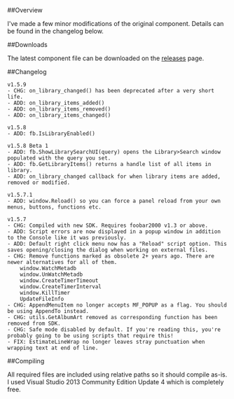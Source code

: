 ##Overview

I've made a few minor modifications of the original component. Details can be found in the changelog below.

##Downloads

The latest component file can be downloaded on the [releases](https://github.com/marc2k3/foo_uie_wsh_panel_mod/releases) page.

##Changelog
```
v1.5.9
- CHG: on_library_changed() has been deprecated after a very short life.
- ADD: on_library_items_added()
- ADD: on_library_items_removed()
- ADD: on_library_items_changed()

v1.5.8
- ADD: fb.IsLibraryEnabled()

v1.5.8 Beta 1
- ADD: fb.ShowLibrarySearchUI(query) opens the Library>Search window populated with the query you set.
- ADD: fb.GetLibraryItems() returns a handle list of all items in library.
- ADD: on_library_changed callback for when library items are added, removed or modified.

v1.5.7.1
- ADD: window.Reload() so you can force a panel reload from your own menus, buttons, functions etc.

v1.5.7
- CHG: Compiled with new SDK. Requires foobar2000 v1.3 or above.
- ADD: Script errors are now displayed in a popup window in addition to the Console like it was previously.
- ADD: Default right click menu now has a "Reload" script option. This saves opening/closing the dialog when working on external files.
- CHG: Remove functions marked as obsolete 2+ years ago. There are newer alternatives for all of them.
	window.WatchMetadb 
	window.UnWatchMetadb
	window.CreateTimerTimeout
	window.CreateTimerInterval
	window.KillTimer
	UpdateFileInfo
- CHG: AppendMenuItem no longer accepts MF_POPUP as a flag. You should be using AppendTo instead.
- CHG: utils.GetAlbumArt removed as corresponding function has been removed from SDK.
- CHG: Safe mode disabled by default. If you're reading this, you're probably going to be using scripts that require this!
- FIX: EstimateLineWrap no longer leaves stray punctuation when wrapping text at end of line.
```

##Compiling

All required files are included using relative paths so it should compile as-is. I used Visual Studio 2013 Community Edition Update 4 which is completely free.
